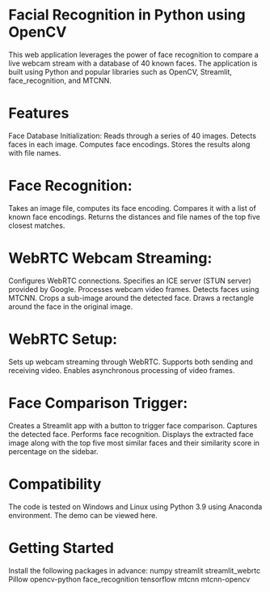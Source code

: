 # Facial Recognition in Python using OpenCV
This web application leverages the power of face recognition to compare a live webcam stream with a database of 40 known faces. The application is built using Python and popular libraries such as OpenCV, Streamlit, face_recognition, and MTCNN.

# Features
Face Database Initialization:
Reads through a series of 40 images.
Detects faces in each image.
Computes face encodings.
Stores the results along with file names.

# Face Recognition:
Takes an image file, computes its face encoding.
Compares it with a list of known face encodings.
Returns the distances and file names of the top five closest matches.

# WebRTC Webcam Streaming:
Configures WebRTC connections.
Specifies an ICE server (STUN server) provided by Google.
Processes webcam video frames.
Detects faces using MTCNN.
Crops a sub-image around the detected face.
Draws a rectangle around the face in the original image.

# WebRTC Setup:
Sets up webcam streaming through WebRTC.
Supports both sending and receiving video.
Enables asynchronous processing of video frames.

# Face Comparison Trigger:
Creates a Streamlit app with a button to trigger face comparison.
Captures the detected face.
Performs face recognition.
Displays the extracted face image along with the top five most similar faces and their similarity score in percentage on the sidebar.

# Compatibility
The code is tested on Windows and Linux using Python 3.9 using Anaconda environment. The demo can be viewed here.
  
# Getting Started
Install the following packages in advance:
numpy
streamlit
streamlit_webrtc
Pillow
opencv-python
face_recognition
tensorflow
mtcnn
mtcnn-opencv

